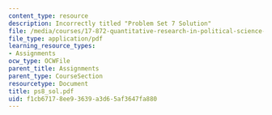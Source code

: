 ```yaml
---
content_type: resource
description: Incorrectly titled "Problem Set 7 Solution"
file: /media/courses/17-872-quantitative-research-in-political-science-and-public-policy-spring-2004/f1cb67178ee93639a3d65af3647fa880_ps8_sol.pdf
file_type: application/pdf
learning_resource_types:
- Assignments
ocw_type: OCWFile
parent_title: Assignments
parent_type: CourseSection
resourcetype: Document
title: ps8_sol.pdf
uid: f1cb6717-8ee9-3639-a3d6-5af3647fa880
---
```

